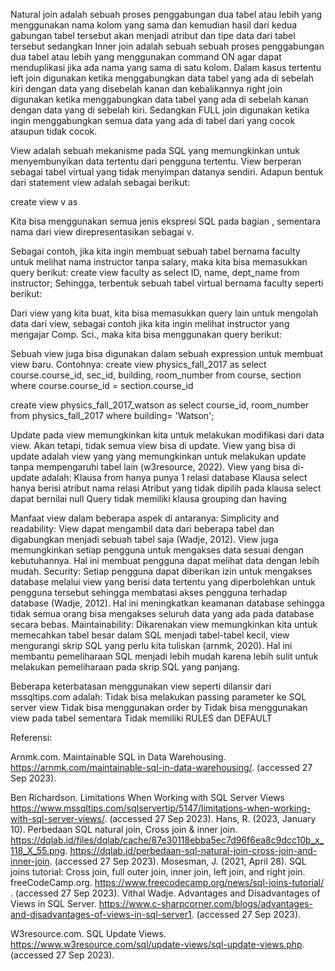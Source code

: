 Natural join adalah sebuah proses penggabungan dua tabel atau lebih yang menggunakan nama kolom yang sama dan kemudian hasil dari kedua gabungan tabel tersebut akan menjadi atribut dan tipe data dari tabel tersebut sedangkan Inner join adalah sebuah sebuah proses penggabungan dua tabel atau lebih yang menggunakan command ON agar dapat menduplikasi jika ada nama yang sama di satu kolom.
Dalam kasus tertentu left join digunakan ketika menggabungkan data tabel yang ada di sebelah kiri dengan data yang disebelah kanan dan kebalikannya right join digunakan ketika menggabungkan data tabel yang ada di sebelah kanan dengan data yang di sebelah kiri. Sedangkan FULL join digunakan ketika ingin menggabungkan semua data yang ada di tabel dari yang cocok ataupun tidak cocok.


View adalah sebuah mekanisme pada SQL yang memungkinkan untuk menyembunyikan data tertentu dari pengguna tertentu. View berperan sebagai tabel virtual yang tidak menyimpan datanya sendiri. Adapun bentuk dari statement view adalah sebagai berikut:

create view v as <query expression>

Kita bisa menggunakan semua jenis ekspresi SQL pada bagian <query expression>, sementara nama dari view direpresentasikan sebagai v. 

Sebagai contoh, jika kita ingin membuat sebuah tabel bernama faculty untuk melihat nama instructor tanpa salary, maka kita bisa memasukkan query berikut:
create view faculty as 
select ID, name, dept_name 
from instructor;
Sehingga, terbentuk sebuah tabel virtual bernama faculty seperti berikut:

Dari view yang kita buat, kita bisa memasukkan query lain untuk mengolah data dari view, sebagai contoh jika kita ingin melihat instructor yang mengajar Comp. Sci., maka kita bisa menggunakan query berikut:


Sebuah view juga bisa digunakan dalam sebuah expression untuk membuat view baru.
Contohnya:
create view physics_fall_2017 as 
select course.course_id, sec_id, building, room_number 
from course, section where course.course_id = section.course_id

create view physics_fall_2017_watson as select course_id, room_number 
from physics_fall_2017 
where building= 'Watson';


Update pada view memungkinkan kita untuk melakukan modifikasi dari data view. Akan tetapi, tidak semua view bisa di update. View yang bisa di update adalah view yang yang memungkinkan untuk melakukan update tanpa mempengaruhi tabel lain (w3resource, 2022). View yang bisa di-update adalah:
Klausa from hanya punya 1 relasi database
Klausa select hanya berisi atribut nama relasi
Atribut yang tidak dipilih pada klausa select dapat bernilai null
Query tidak memiliki klausa grouping dan having

Manfaat view dalam beberapa aspek di antaranya:
Simplicity and readability: View dapat mengambil data dari beberapa tabel dan digabungkan menjadi sebuah tabel saja (Wadje, 2012). View juga memungkinkan setiap pengguna untuk mengakses data sesuai dengan kebutuhannya. Hal ini membuat pengguna dapat melihat data dengan lebih mudah. 
Security: Setiap pengguna dapat diberikan izin untuk mengakses database melalui view yang berisi data tertentu yang diperbolehkan untuk pengguna tersebut sehingga membatasi akses pengguna terhadap database (Wadje, 2012). Hal ini meningkatkan keamanan database sehingga tidak semua orang bisa mengakses seluruh data yang ada pada database secara bebas.
Maintainability: Dikarenakan view memungkinkan kita untuk memecahkan tabel besar dalam SQL menjadi tabel-tabel kecil, view mengurangi skrip SQL yang perlu kita tuliskan (arnmk, 2020). Hal ini membantu pemeliharaan SQL menjadi lebih mudah karena lebih sulit untuk melakukan pemeliharaan pada skrip SQL yang panjang.

Beberapa keterbatasan menggunakan view seperti dilansir dari mssqltips.com adalah:
Tidak bisa melakukan passing parameter ke SQL server view
Tidak bisa menggunakan order by
Tidak bisa menggunakan view pada tabel sementara
Tidak memiliki RULES dan DEFAULT

Referensi:

Arnmk.com. Maintainable SQL in Data Warehousing. https://arnmk.com/maintainable-sql-in-data-warehousing/. (accessed 27 Sep 2023).

Ben Richardson. Limitations When Working with SQL Server Views https://www.mssqltips.com/sqlservertip/5147/limitations-when-working-with-sql-server-views/. (accessed 27 Sep 2023).
Hans, R. (2023, January 10). Perbedaan SQL natural join, Cross join & inner join. https://dqlab.id/files/dqlab/cache/87e30118ebba5ec7d96f6ea8c9dcc10b_x_118_X_55.png. https://dqlab.id/perbedaan-sql-natural-join-cross-join-and-inner-join. (accessed 27 Sep 2023).
Mosesman, J. (2021, April 28). SQL joins tutorial: Cross join, full outer join, inner join, left join, and right join. freeCodeCamp.org. https://www.freecodecamp.org/news/sql-joins-tutorial/ . (accessed 27 Sep 2023).
Vithal Wadje. Advantages and Disadvantages of Views in SQL Server. https://www.c-sharpcorner.com/blogs/advantages-and-disadvantages-of-views-in-sql-server1. (accessed 27 Sep 2023).

W3resource.com. SQL Update Views. https://www.w3resource.com/sql/update-views/sql-update-views.php. (accessed 27 Sep 2023).
